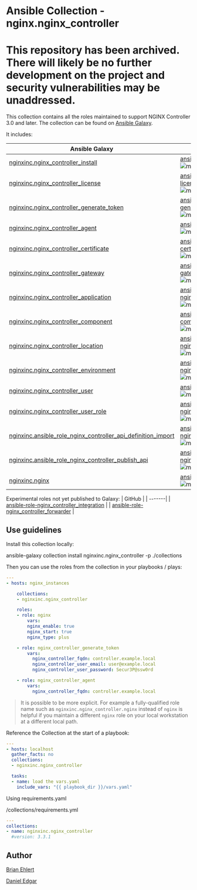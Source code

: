 # Ansible Collection - nginx.nginx_controller

# This repository has been archived. There will likely be no further development on the project and security vulnerabilities may be unaddressed. #

This collection contains all the roles maintained to support NGINX Controller 3.0 and later. The collection can be found on [Ansible Galaxy](https://galaxy.ansible.com/nginxinc/nginx_controller).

It includes:


| Ansible Galaxy | GitHub |
| ------ | ------ |
| [nginxinc.nginx_controller_install](https://galaxy.ansible.com/nginxinc/nginx_controller_install) | [ansible-role-nginx-controller-install](https://github.com/nginxinc/ansible-role-nginx-controller-install) <br/>![molecule workflow](https://github.com/nginxinc/ansible_role_nginx_controller_install/actions/workflows/molecule.yml/badge.svg) |
| [nginxinc.nginx_controller_license](https://galaxy.ansible.com/nginxinc/nginx_controller_license) | [ansible-role-nginx-controller-license](https://github.com/nginxinc/ansible-role-nginx-controller-license) <br/>![molecule workflow](https://github.com/nginxinc/ansible-role-nginx-controller-license/actions/workflows/molecule.yml/badge.svg) |
| [nginxinc.nginx_controller_generate_token](https://galaxy.ansible.com/nginxinc/nginx_controller_generate_token) | [ansible-role-nginx-controller-generate-token](https://github.com/nginxinc/ansible-role-nginx-controller-generate-token) <br/>![molecule workflow](https://github.com/nginxinc/ansible-role-nginx-controller-generate-token/actions/workflows/molecule.yml/badge.svg) |
| [nginxinc.nginx_controller_agent](https://galaxy.ansible.com/nginxinc/nginx_controller_agent) | [ansible-role-nginx-controller-agent](https://github.com/nginxinc/ansible-role-nginx-controller-agent) <br/>![molecule workflow](https://github.com/nginxinc/ansible-role-nginx-controller-agent/actions/workflows/molecule.yml/badge.svg) |
| [nginxinc.nginx_controller_certificate](https://galaxy.ansible.com/nginxinc/nginx_controller_certificate) | [ansible-role-nginx-controller-certificate](https://github.com/nginxinc/ansible-role-nginx-controller-certificate) <br/>![molecule workflow](https://github.com/nginxinc/ansible-role-nginx-controller-certificate/actions/workflows/molecule.yml/badge.svg) |
| [nginxinc.nginx_controller_gateway](https://galaxy.ansible.com/nginxinc/nginx_controller_gateway) | [ansible-role-nginx-controller-gateway](https://github.com/nginxinc/ansible-role-nginx-controller-gateway) <br/>![molecule workflow](https://github.com/nginxinc/ansible-role-nginx-controller-gateway/actions/workflows/molecule.yml/badge.svg) |
| [nginxinc.nginx_controller_application](https://galaxy.ansible.com/nginxinc/nginx_controller_application) | [ansible-role-nginx_controller_application](https://github.com/nginxinc/ansible-role-nginx_controller_application) <br/>![molecule workflow](https://github.com/nginxinc/ansible-role-nginx_controller_application/actions/workflows/molecule.yml/badge.svg) |
| [nginxinc.nginx_controller_component](https://galaxy.ansible.com/nginxinc/nginx_controller_component) | [ansible-role-nginx-controller-component](https://github.com/nginxinc/ansible-role-nginx-controller-component) <br/>![molecule workflow](https://github.com/nginxinc/ansible-role-nginx-controller-component/actions/workflows/molecule.yml/badge.svg) |
| [nginxinc.nginx_controller_location](https://galaxy.ansible.com/nginxinc/nginx_controller_location) | [ansible-role-nginx_controller_location](https://github.com/nginxinc/ansible-role-nginx_controller_location) <br/>![molecule workflow](https://github.com/nginxinc/ansible-role-nginx_controller_location/actions/workflows/molecule.yml/badge.svg) |
| [nginxinc.nginx_controller_environment](https://galaxy.ansible.com/nginxinc/nginx_controller_environment) | [ansible-role-nginx_controller_environment](https://github.com/nginxinc/ansible-role-nginx_controller_environment) <br/>![molecule workflow](https://github.com/nginxinc/ansible-role-nginx_controller_environment/actions/workflows/molecule.yml/badge.svg) |
| [nginxinc.nginx_controller_user](https://galaxy.ansible.com/nginxinc/nginx_controller_user) | [ansible-role-nginx_controller_user](https://github.com/nginxinc/ansible-role-nginx_controller_user) <br/>![molecule workflow](https://github.com/nginxinc/ansible-role-nginx_controller_user/actions/workflows/molecule.yml/badge.svg) |
| [nginxinc.nginx_controller_user_role](https://galaxy.ansible.com/nginxinc/nginx_controller_user_role) | [ansible-role-nginx_controller_user_role](https://github.com/nginxinc/ansible-role-nginx_controller_user_role) <br/>![molecule workflow](https://github.com/nginxinc/ansible-role-nginx_controller_user_role/actions/workflows/molecule.yml/badge.svg) |
| [nginxinc.ansible_role_nginx_controller_api_definition_import](https://galaxy.ansible.com/nginxinc/ansible_role_nginx_controller_api_definition_import) | [ansible-role-nginx_controller_api_definition_import](https://github.com/nginxinc/ansible-role-nginx_controller_api_definition_import) <br/>![molecule workflow](https://github.com/nginxinc/ansible-role-nginx_controller_api_definition_import/actions/workflows/molecule.yml/badge.svg) |
| [nginxinc.ansible_role_nginx_controller_publish_api](https://galaxy.ansible.com/nginxinc/ansible_role_nginx_controller_publish_api) | [ansible-role-nginx_controller_publish_api](https://github.com/nginxinc/ansible-role-nginx_controller_publish_api) <br/>![molecule workflow](https://github.com/nginxinc/ansible-role-nginx_controller_publish_api/actions/workflows/molecule.yml/badge.svg) |
| [nginxinc.nginx](https://galaxy.ansible.com/nginxinc/nginx) | [ansible-role-nginx](https://github.com/nginxinc/ansible-role-nginx) <br/>![molecule workflow](https://github.com/nginxinc/ansible-role-nginx/actions/workflows/molecule.yml/badge.svg) |


Experimental roles not yet published to Galaxy:
| GitHub |
| -------|
| [ansible-role-nginx_controller_integration](https://github.com/nginxinc/ansible-role-nginx_controller_integration) |
| [ansible-role-nginx_controller_forwarder](https://github.com/nginxinc/ansible-role-nginx_controller_forwarder) |



## Use guidelines

Install this collection locally:

ansible-galaxy collection install nginxinc.nginx_controller -p ./collections

Then you can use the roles from the collection in your playbooks / plays:

```yaml
---
- hosts: nginx_instances

    collections:
    - nginxinc.nginx_controller

    roles:
    - role: nginx
        vars:
        nginx_enable: true
        nginx_start: true
        nginx_type: plus

    - role: nginx_controller_generate_token
        vars:
          nginx_controller_fqdn: controller.example.local
          nginx_controller_user_email: user@example.local
          nginx_controller_user_password: Secur3P@ssw0rd

    - role: nginx_controller_agent
        vars:
          nginx_controller_fqdn: controller.example.local
```

> It is possible to be more explicit. For example a fully-qualified role name such as `nginxinc.nginx_controller.nginx` instead of `nginx` is helpful if you maintain a different `nginx` role on your local workstation at a different local path.

Reference the Collection at the start of a playbook:

```yaml
---
- hosts: localhost
  gather_facts: no
  collections:
  - nginxinc.nginx_controller

  tasks:
  - name: load the vars.yaml 
    include_vars: "{{ playbook_dir }}/vars.yaml"
```

Using requirements.yaml

<playbook folder>/collections/requirements.yml

```yaml
---
collections:
- name: nginxinc.nginx_controller
  #version: 3.3.1
```
## Author

[Brian Ehlert](https://github.com/brianehlert)

[Daniel Edgar](https://github.com/aknot242)
